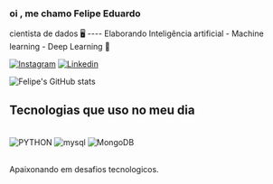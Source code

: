 ### oi , me chamo Felipe Eduardo
cientista de dados 🖥️
---- Elaborando Inteligência artificial - Machine learning - Deep Learning 🤖           


[![Instagram](https://res.cloudinary.com/practicaldev/image/fetch/s--Sg7TEMKA--/c_limit%2Cf_auto%2Cfl_progressive%2Cq_auto%2Cw_880/https://img.shields.io/badge/Instagram-E4405F%3Fstyle%3Dfor-the-badge%26logo%3Dinstagram%26logoColor%3Dwhite)](https://www.instagram.com/oficialp20?utm_source=qr&igsh=d3gzMzJkeGl2bHpq)
[![Linkedin](https://img.shields.io/badge/LinkedIn-0077B5?style=for-the-badge&logo=linkedin&logoColor=white)](www.linkedin.com/in/felipe-eduardo-93612b189)

![Felipe's GitHub stats](https://github-readme-stats.vercel.app/api?username=felipeeduardor&show_icons=true&theme=cobalt)


## Tecnologias que uso no meu dia 

<div style="display: inline_block"><br/>
  <img align="center" alt="PYTHON" src="https://img.shields.io/badge/Python-3776AB?style=for-the-badge&logo=python&logoColor=white" />
  <img align="center" alt="mysql" src="https://img.shields.io/badge/MySQL-00000F?style=for-the-badge&logo=mysql&logoColor=white" />
  <img align="center" alt="MongoDB" src="https://img.shields.io/badge/MongoDB-4EA94B?style=for-the-badge&logo=mongodb&logoColor=white" />
</div><br/>

Apaixonando em desafios tecnologicos.



